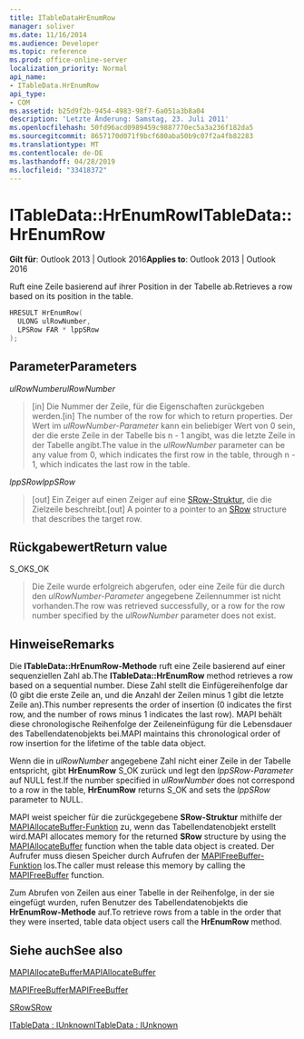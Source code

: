```yaml
---
title: ITableDataHrEnumRow
manager: soliver
ms.date: 11/16/2014
ms.audience: Developer
ms.topic: reference
ms.prod: office-online-server
localization_priority: Normal
api_name:
- ITableData.HrEnumRow
api_type:
- COM
ms.assetid: b25d9f2b-9454-4983-98f7-6a051a3b8a04
description: 'Letzte Änderung: Samstag, 23. Juli 2011'
ms.openlocfilehash: 50fd96acd0989459c9887770ec5a3a236f182da5
ms.sourcegitcommit: 8657170d071f9bcf680aba50b9c07f2a4fb82283
ms.translationtype: MT
ms.contentlocale: de-DE
ms.lasthandoff: 04/28/2019
ms.locfileid: "33418372"
---
```

# <a name="itabledatahrenumrow"></a><span data-ttu-id="0b3de-103">ITableData::HrEnumRow</span><span class="sxs-lookup"><span data-stu-id="0b3de-103">ITableData::HrEnumRow</span></span>

  
  
<span data-ttu-id="0b3de-104">**Gilt für**: Outlook 2013 | Outlook 2016</span><span class="sxs-lookup"><span data-stu-id="0b3de-104">**Applies to**: Outlook 2013 | Outlook 2016</span></span> 
  
<span data-ttu-id="0b3de-105">Ruft eine Zeile basierend auf ihrer Position in der Tabelle ab.</span><span class="sxs-lookup"><span data-stu-id="0b3de-105">Retrieves a row based on its position in the table.</span></span> 
  
```cpp
HRESULT HrEnumRow(
  ULONG ulRowNumber,
  LPSRow FAR * lppSRow
);
```

## <a name="parameters"></a><span data-ttu-id="0b3de-106">Parameter</span><span class="sxs-lookup"><span data-stu-id="0b3de-106">Parameters</span></span>

 <span data-ttu-id="0b3de-107">_ulRowNumber_</span><span class="sxs-lookup"><span data-stu-id="0b3de-107">_ulRowNumber_</span></span>
  
> <span data-ttu-id="0b3de-108">[in] Die Nummer der Zeile, für die Eigenschaften zurückgeben werden.</span><span class="sxs-lookup"><span data-stu-id="0b3de-108">[in] The number of the row for which to return properties.</span></span> <span data-ttu-id="0b3de-109">Der Wert im  _ulRowNumber-Parameter_ kann ein beliebiger Wert von 0 sein, der die erste Zeile in der Tabelle bis n - 1 angibt, was die letzte Zeile in der Tabelle angibt.</span><span class="sxs-lookup"><span data-stu-id="0b3de-109">The value in the  _ulRowNumber_ parameter can be any value from 0, which indicates the first row in the table, through n - 1, which indicates the last row in the table.</span></span> 
    
 <span data-ttu-id="0b3de-110">_lppSRow_</span><span class="sxs-lookup"><span data-stu-id="0b3de-110">_lppSRow_</span></span>
  
> <span data-ttu-id="0b3de-111">[out] Ein Zeiger auf einen Zeiger auf eine [SRow-Struktur,](srow.md) die die Zielzeile beschreibt.</span><span class="sxs-lookup"><span data-stu-id="0b3de-111">[out] A pointer to a pointer to an [SRow](srow.md) structure that describes the target row.</span></span> 
    
## <a name="return-value"></a><span data-ttu-id="0b3de-112">Rückgabewert</span><span class="sxs-lookup"><span data-stu-id="0b3de-112">Return value</span></span>

<span data-ttu-id="0b3de-113">S_OK</span><span class="sxs-lookup"><span data-stu-id="0b3de-113">S_OK</span></span> 
  
> <span data-ttu-id="0b3de-114">Die Zeile wurde erfolgreich abgerufen, oder eine Zeile für die durch den  _ulRowNumber-Parameter_ angegebene Zeilennummer ist nicht vorhanden.</span><span class="sxs-lookup"><span data-stu-id="0b3de-114">The row was retrieved successfully, or a row for the row number specified by the  _ulRowNumber_ parameter does not exist.</span></span> 
    
## <a name="remarks"></a><span data-ttu-id="0b3de-115">Hinweise</span><span class="sxs-lookup"><span data-stu-id="0b3de-115">Remarks</span></span>

<span data-ttu-id="0b3de-116">Die **ITableData::HrEnumRow-Methode** ruft eine Zeile basierend auf einer sequenziellen Zahl ab.</span><span class="sxs-lookup"><span data-stu-id="0b3de-116">The **ITableData::HrEnumRow** method retrieves a row based on a sequential number.</span></span> <span data-ttu-id="0b3de-117">Diese Zahl stellt die Einfügereihenfolge dar (0 gibt die erste Zeile an, und die Anzahl der Zeilen minus 1 gibt die letzte Zeile an).</span><span class="sxs-lookup"><span data-stu-id="0b3de-117">This number represents the order of insertion (0 indicates the first row, and the number of rows minus 1 indicates the last row).</span></span> <span data-ttu-id="0b3de-118">MAPI behält diese chronologische Reihenfolge der Zeileneinfügung für die Lebensdauer des Tabellendatenobjekts bei.</span><span class="sxs-lookup"><span data-stu-id="0b3de-118">MAPI maintains this chronological order of row insertion for the lifetime of the table data object.</span></span> 
  
<span data-ttu-id="0b3de-119">Wenn die in  _ulRowNumber_ angegebene Zahl nicht einer Zeile in der Tabelle entspricht, gibt **HrEnumRow** S_OK zurück und legt den  _lppSRow-Parameter_ auf NULL fest.</span><span class="sxs-lookup"><span data-stu-id="0b3de-119">If the number specified in  _ulRowNumber_ does not correspond to a row in the table, **HrEnumRow** returns S_OK and sets the  _lppSRow_ parameter to NULL.</span></span> 
  
<span data-ttu-id="0b3de-120">MAPI weist speicher für die zurückgegebene **SRow-Struktur** mithilfe der [MAPIAllocateBuffer-Funktion](mapiallocatebuffer.md) zu, wenn das Tabellendatenobjekt erstellt wird.</span><span class="sxs-lookup"><span data-stu-id="0b3de-120">MAPI allocates memory for the returned **SRow** structure by using the [MAPIAllocateBuffer](mapiallocatebuffer.md) function when the table data object is created.</span></span> <span data-ttu-id="0b3de-121">Der Aufrufer muss diesen Speicher durch Aufrufen der [MAPIFreeBuffer-Funktion](mapifreebuffer.md) los.</span><span class="sxs-lookup"><span data-stu-id="0b3de-121">The caller must release this memory by calling the [MAPIFreeBuffer](mapifreebuffer.md) function.</span></span> 
  
<span data-ttu-id="0b3de-122">Zum Abrufen von Zeilen aus einer Tabelle in der Reihenfolge, in der sie eingefügt wurden, rufen Benutzer des Tabellendatenobjekts die **HrEnumRow-Methode** auf.</span><span class="sxs-lookup"><span data-stu-id="0b3de-122">To retrieve rows from a table in the order that they were inserted, table data object users call the **HrEnumRow** method.</span></span> 
  
## <a name="see-also"></a><span data-ttu-id="0b3de-123">Siehe auch</span><span class="sxs-lookup"><span data-stu-id="0b3de-123">See also</span></span>



[<span data-ttu-id="0b3de-124">MAPIAllocateBuffer</span><span class="sxs-lookup"><span data-stu-id="0b3de-124">MAPIAllocateBuffer</span></span>](mapiallocatebuffer.md)
  
[<span data-ttu-id="0b3de-125">MAPIFreeBuffer</span><span class="sxs-lookup"><span data-stu-id="0b3de-125">MAPIFreeBuffer</span></span>](mapifreebuffer.md)
  
[<span data-ttu-id="0b3de-126">SRow</span><span class="sxs-lookup"><span data-stu-id="0b3de-126">SRow</span></span>](srow.md)
  
[<span data-ttu-id="0b3de-127">ITableData : IUnknown</span><span class="sxs-lookup"><span data-stu-id="0b3de-127">ITableData : IUnknown</span></span>](itabledataiunknown.md)

